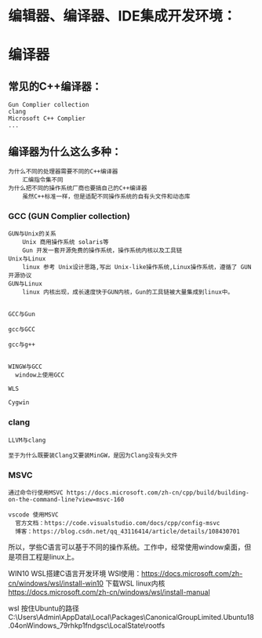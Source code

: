 # 编辑器、编译器、IDE集成开发环境：
  



# 编译器
## 常见的C++编译器：
    Gun Complier collection
    clang
    Microsoft C++ Complier
    ...
    
## 编译器为什么这么多种：
    为什么不同的处理器需要不同的C++编译器
        汇编指令集不同
    为什么把不同的操作系统厂商也要搞自己的C++编译器
        虽然C++标准一样，但是适配不同操作系统的自有头文件和动态库
    

### GCC (GUN Complier collection)
    GUN与Unix的关系
        Unix 商用操作系统 solaris等
        Gun 开发一套开源免费的操作系统，操作系统内核以及工具链
    Unix与Linux
        linux 参考 Unix设计思路,写出 Unix-like操作系统,Linux操作系统，遵循了 GUN开源协议
    GUN与Linux
        linux 内核出现，成长速度快于GUN内核，Gun的工具链被大量集成到linux中。
        
        
    GCC与Gun
    
    gcc与GCC
    
    gcc与g++
    
    
    WINGW与GCC
      window上使用GCC
      
    WLS
      
    Cygwin
    
    
### clang

    LLVM与clang

    至于为什么既要装Clang又要装MinGW，是因为Clang没有头文件



### MSVC
    通过命令行使用MSVC https://docs.microsoft.com/zh-cn/cpp/build/building-on-the-command-line?view=msvc-160

    vscode 使用MSVC  
      官方文档：https://code.visualstudio.com/docs/cpp/config-msvc
      博客：https://blog.csdn.net/qq_43116414/article/details/108430701

所以，学些C语言可以基于不同的操作系统。工作中，经常使用window桌面，但是项目工程是linux上。

WIN10 WSL搭建C语言开发环境
WSl使用：https://docs.microsoft.com/zh-cn/windows/wsl/install-win10
下载WSL linux内核  https://docs.microsoft.com/zh-cn/windows/wsl/install-manual

wsl 按住Ubuntu的路径
C:\Users\Admin\AppData\Local\Packages\CanonicalGroupLimited.Ubuntu18.04onWindows_79rhkp1fndgsc\LocalState\rootfs
